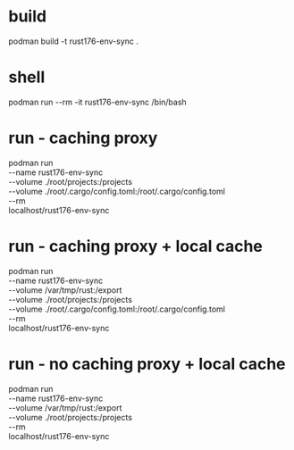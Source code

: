 # build
podman build -t rust176-env-sync .

# shell
podman run --rm -it rust176-env-sync /bin/bash

# run - caching proxy
podman run \
--name rust176-env-sync \
--volume ./root/projects:/projects \
--volume ./root/.cargo/config.toml:/root/.cargo/config.toml \
--rm \
localhost/rust176-env-sync

# run - caching proxy + local cache
podman run \
--name rust176-env-sync \
--volume /var/tmp/rust:/export \
--volume ./root/projects:/projects \
--volume ./root/.cargo/config.toml:/root/.cargo/config.toml \
--rm \
localhost/rust176-env-sync

# run - no caching proxy + local cache
podman run \
--name rust176-env-sync \
--volume /var/tmp/rust:/export \
--volume ./root/projects:/projects \
--rm \
localhost/rust176-env-sync
